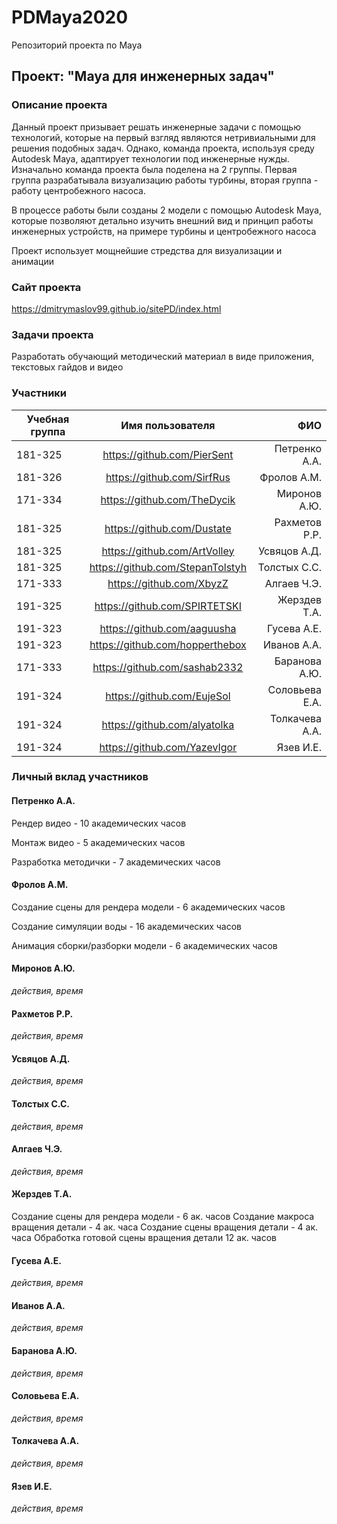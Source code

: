 # PDMaya2020
Репозиторий проекта по Maya

## Проект: "Maya для инженерных задач"

### Описание проекта
Данный проект призывает решать инженерные задачи с помощью технологий, которые на первый взгляд являются нетривиальными для решения подобных задач. Однако, команда проекта, используя среду Autodesk Maya, адаптирует технологии под инженерные нужды. Изначально команда проекта была поделена на 2 группы. Первая группа разрабатывала визуализацию работы турбины, вторая группа - работу центробежного насоса.

В процессе работы были созданы 2 модели с помощью Autodesk Maya, которые позволяют детально изучить внешний вид и принцип работы инженерных устройств, на примере турбины и центробежного насоса

Проект использует мощнейшие стредства для визуализации и анимации

### Сайт проекта
https://dmitrymaslov99.github.io/sitePD/index.html

### Задачи проекта
Разработать обучающий методический материал в виде приложения, текстовых гайдов и видео

### Участники
| Учебная группа | Имя пользователя | ФИО |
| ------------- | :------------------: | -----: |
| 181-325 | https://github.com/PierSent | Петренко А.А.|
| 181-326 | https://github.com/SirfRus | Фролов А.М.|
| 171-334 | https://github.com/TheDycik | Миронов А.Ю.|
| 181-325 | https://github.com/Dustate | Рахметов Р.Р.|
| 181-325 | https://github.com/ArtVolley | Усвяцов А.Д.|
| 181-325 | https://github.com/StepanTolstyh | Толстых С.С.|
| 171-333 | https://github.com/XbyzZ | Алгаев Ч.Э.|
| 191-325 | https://github.com/SPIRTETSKI | Жерздев Т.А.|
| 191-323 | https://github.com/aaguusha | Гусева А.Е.|
| 191-323 | https://github.com/hopperthebox | Иванов А.А.|
| 171-333 | https://github.com/sashab2332 | Баранова А.Ю.|
| 191-324 | https://github.com/EujeSol | Соловьева Е.А.|
| 191-324 | https://github.com/alyatolka | Толкачева А.А.|
| 191-324 | https://github.com/YazevIgor | Язев И.Е.|

### Личный вклад участников
#### Петренко А.А.
Рендер видео - 10 академических часов

Монтаж видео - 5 академических часов

Разработка методички - 7 академических часов

#### Фролов А.М.
Создание сцены для рендера модели - 6 академических часов

Создание симуляции воды - 16 академических часов

Анимация сборки/разборки модели - 6 академических часов

#### Миронов А.Ю.
*действия, время*

#### Рахметов Р.Р.
*действия, время*

#### Усвяцов А.Д.
*действия, время*

#### Толстых С.С.
*действия, время*

#### Алгаев Ч.Э.
*действия, время*

#### Жерздев Т.А.
Создание сцены для рендера модели - 6 ак. часов
Создание макроса вращения детали - 4 ак. часа
Создание сцены вращения детали - 4 ак. часа
Обработка готовой сцены вращения детали 12 ак. часов
#### Гусева А.Е.
*действия, время*

#### Иванов А.А.
*действия, время*

#### Баранова А.Ю.
*действия, время*

#### Соловьева Е.А.
*действия, время*

#### Толкачева А.А.
*действия, время*

#### Язев И.Е.
*действия, время*
